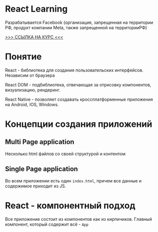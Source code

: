 # React Learning

Разрабатывается Facebook (организация, запрещенная на территории РФ, продукт компании Meta, также запрещенной на территорииРФ)

[>>> ССЫЛКА НА КУРС <<<](https://www.youtube.com/watch?v=GNrdg3PzpJQ)

# Понятие

React - библиотека для создания пользовательских интерфейсов. Независим от браузера

React DOM - подбиблиотека, отвечающая за отрисовку компонентов, визуализацию, рендеринг.

React Native - позволяет создавать кроссплатформенные приложения на Android, IOS, Windows.


# Концепции создания приложений

## Multi Page application

Несколько html файлов со своей структурой и контентом

## Single Page application

Во всем приложении есть один `index.html`, причем все данные и содержимое приходит из JS.

# React - компонентный подход

Все приложение состоит из компонентов как из кирпичиков. Главный компонент, который содержит всё - `App`
